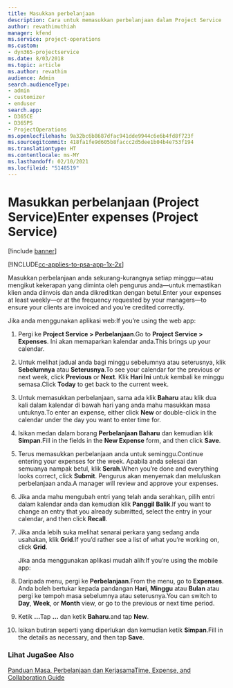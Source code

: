 ```yaml
---
title: Masukkan perbelanjaan
description: Cara untuk memasukkan perbelanjaan dalam Project Service
author: revathimuthiah
manager: kfend
ms.service: project-operations
ms.custom:
- dyn365-projectservice
ms.date: 8/03/2018
ms.topic: article
ms.author: revathim
audience: Admin
search.audienceType:
- admin
- customizer
- enduser
search.app:
- D365CE
- D365PS
- ProjectOperations
ms.openlocfilehash: 9a32bc6b8687dfac941dde9944c6e6b4fd8f723f
ms.sourcegitcommit: 418fa1fe9d605b8faccc2d5dee1b04b4e753f194
ms.translationtype: HT
ms.contentlocale: ms-MY
ms.lasthandoff: 02/10/2021
ms.locfileid: "5148519"
---
```

# <a name="enter-expenses-project-service"></a><span data-ttu-id="4d52d-103">Masukkan perbelanjaan (Project Service)</span><span class="sxs-lookup"><span data-stu-id="4d52d-103">Enter expenses (Project Service)</span></span>

[!include [banner](../includes/psa-now-project-operations.md)]

[!INCLUDE[cc-applies-to-psa-app-1x-2x](../includes/cc-applies-to-psa-app-1x-2x.md)]

<span data-ttu-id="4d52d-104">Masukkan perbelanjaan anda sekurang-kurangnya setiap minggu—atau mengikut kekerapan yang diminta oleh pengurus anda—untuk memastikan klien anda diinvois dan anda dikreditkan dengan betul.</span><span class="sxs-lookup"><span data-stu-id="4d52d-104">Enter your expenses at least weekly—or at the frequency requested by your managers—to ensure your clients are invoiced and you’re credited correctly.</span></span>  
  
 <span data-ttu-id="4d52d-105">Jika anda menggunakan aplikasi web:</span><span class="sxs-lookup"><span data-stu-id="4d52d-105">If you’re using the web app:</span></span>  
  
1. <span data-ttu-id="4d52d-106">Pergi ke **Project Service > Perbelanjaan**.</span><span class="sxs-lookup"><span data-stu-id="4d52d-106">Go to **Project Service > Expenses**.</span></span> <span data-ttu-id="4d52d-107">Ini akan memaparkan kalendar anda.</span><span class="sxs-lookup"><span data-stu-id="4d52d-107">This brings up your calendar.</span></span>  
  
2. <span data-ttu-id="4d52d-108">Untuk melihat jadual anda bagi minggu sebelumnya atau seterusnya, klik **Sebelumnya** atau **Seterusnya**.</span><span class="sxs-lookup"><span data-stu-id="4d52d-108">To see your calendar for the previous or next week, click **Previous** or **Next**.</span></span> <span data-ttu-id="4d52d-109">Klik **Hari Ini** untuk kembali ke minggu semasa.</span><span class="sxs-lookup"><span data-stu-id="4d52d-109">Click **Today** to get back to the current week.</span></span>  
  
3. <span data-ttu-id="4d52d-110">Untuk memasukkan perbelanjaan, sama ada klik **Baharu** atau klik dua kali dalam kalendar di bawah hari yang anda mahu masukkan masa untuknya.</span><span class="sxs-lookup"><span data-stu-id="4d52d-110">To enter an expense, either click **New** or double-click in the calendar under the day you want to enter time for.</span></span>  
  
4. <span data-ttu-id="4d52d-111">Isikan medan dalam borang **Perbelanjaan Baharu** dan kemudian klik **Simpan**.</span><span class="sxs-lookup"><span data-stu-id="4d52d-111">Fill in the fields in the **New Expense** form, and then click **Save**.</span></span>  
  
5. <span data-ttu-id="4d52d-112">Terus memasukkan perbelanjaan anda untuk seminggu.</span><span class="sxs-lookup"><span data-stu-id="4d52d-112">Continue entering your expenses for the week.</span></span> <span data-ttu-id="4d52d-113">Apabila anda selesai dan semuanya nampak betul, klik **Serah**.</span><span class="sxs-lookup"><span data-stu-id="4d52d-113">When you’re done and everything looks correct, click **Submit**.</span></span> <span data-ttu-id="4d52d-114">Pengurus akan menyemak dan meluluskan perbelanjaan anda.</span><span class="sxs-lookup"><span data-stu-id="4d52d-114">A manager will review and approve your expenses.</span></span>  
  
6. <span data-ttu-id="4d52d-115">Jika anda mahu mengubah entri yang telah anda serahkan, pilih entri dalam kalendar anda dan kemudian klik **Panggil Balik**.</span><span class="sxs-lookup"><span data-stu-id="4d52d-115">If you want to change an entry that you already submitted, select the entry in your calendar, and then click **Recall**.</span></span>  
  
7. <span data-ttu-id="4d52d-116">Jika anda lebih suka melihat senarai perkara yang sedang anda usahakan, klik **Grid**.</span><span class="sxs-lookup"><span data-stu-id="4d52d-116">If you’d rather see a list of what you’re working on, click **Grid**.</span></span>  
  
   <span data-ttu-id="4d52d-117">Jika anda menggunakan aplikasi mudah alih:</span><span class="sxs-lookup"><span data-stu-id="4d52d-117">If you’re using the mobile app:</span></span>  
  
8. <span data-ttu-id="4d52d-118">Daripada menu, pergi ke **Perbelanjaan**.</span><span class="sxs-lookup"><span data-stu-id="4d52d-118">From the menu, go to **Expenses**.</span></span>     <span data-ttu-id="4d52d-119">Anda boleh bertukar kepada pandangan **Hari**, **Minggu** atau **Bulan** atau pergi ke tempoh masa sebelumnya atau seterusnya.</span><span class="sxs-lookup"><span data-stu-id="4d52d-119">You can switch to **Day**, **Week**, or **Month** view, or go to the previous or next time period.</span></span>  
  
9. <span data-ttu-id="4d52d-120">Ketik **…**</span><span class="sxs-lookup"><span data-stu-id="4d52d-120">Tap **…**</span></span> <span data-ttu-id="4d52d-121">dan ketik **Baharu**.</span><span class="sxs-lookup"><span data-stu-id="4d52d-121">and tap **New**.</span></span>  
  
10. <span data-ttu-id="4d52d-122">Isikan butiran seperti yang diperlukan dan kemudian ketik **Simpan**.</span><span class="sxs-lookup"><span data-stu-id="4d52d-122">Fill in the details as necessary, and then tap **Save**.</span></span>  
  
### <a name="see-also"></a><span data-ttu-id="4d52d-123">Lihat Juga</span><span class="sxs-lookup"><span data-stu-id="4d52d-123">See Also</span></span>  
 [<span data-ttu-id="4d52d-124">Panduan Masa, Perbelanjaan dan Kerjasama</span><span class="sxs-lookup"><span data-stu-id="4d52d-124">Time, Expense, and Collaboration Guide</span></span>](../psa/time-expense-collaboration-guide.md)
